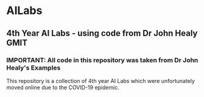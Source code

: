 # AILabs
## 4th Year AI Labs - using code from Dr John Healy GMIT
### IMPORTANT: All code in this repository was taken from Dr John Healy's Examples

This repository is a collection of 4th year AI Labs which were unfortunately moved online due to the COVID-19 epidemic.
